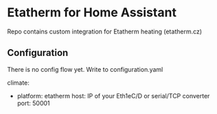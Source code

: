 # Etatherm for Home Assistant
Repo contains custom integration for Etatherm heating (etatherm.cz)

## Configuration
There is no config flow yet.
Write to configuration.yaml

climate:
- platform: etatherm
  host: IP of your Eth1eC/D or serial/TCP converter
  port: 50001 